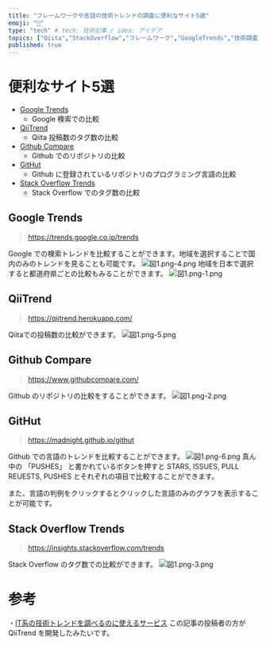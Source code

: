 ```yaml
---
title: "フレームワークや言語の技術トレンドの調査に便利なサイト5選"
emoji: "🔖"
type: "tech" # tech: 技術記事 / idea: アイデア
topics: ["Qiita","StackOverflow","フレームワーク","GoogleTrends","技術調査"]
published: true
---
```


# 便利なサイト5選

- [Google Trends](https://trends.google.co.jp/trends)
  - Google 検索での比較
- [QiiTrend](https://qiitrend.herokuapp.com/)
  - Qiita 投稿数のタグ数の比較
- [Github Compare](https://www.githubcompare.com/)
  - Github でのリポジトリの比較
- [GitHut](https://madnight.github.io/githut)
  - Github に登録されているリポジトリのプログラミング言語の比較
- [Stack Overflow Trends](https://insights.stackoverflow.com/trends)
  - Stack Overflow でのタグ数の比較



## Google Trends

> https://trends.google.co.jp/trends

Google での検索トレンドを比較することができます。地域を選択することで国内のみのトレンドを見ることも可能です。
![図1.png-4.png](https://qiita-image-store.s3.ap-northeast-1.amazonaws.com/0/259125/e3b97d15-7df8-607f-b054-509e254b770f.png)
地域を日本で選択すると都道府県ごとの比較もみることができます。
![図1.png-1.png](https://qiita-image-store.s3.ap-northeast-1.amazonaws.com/0/259125/a379975b-ecd5-0cb4-c292-1f17c5abc841.png)

## QiiTrend

> https://qiitrend.herokuapp.com/

Qiitaでの投稿数の比較ができます。
![図1.png-5.png](https://qiita-image-store.s3.ap-northeast-1.amazonaws.com/0/259125/24bc01d5-6738-c344-1ce7-ea283cac99dc.png)

## Github Compare

> https://www.githubcompare.com/

Github のリポジトリの比較をすることができます。
![図1.png-2.png](https://qiita-image-store.s3.ap-northeast-1.amazonaws.com/0/259125/097e7237-d31e-a3ec-109b-f11d8050b7df.png)


## GitHut

> https://madnight.github.io/githut

Github での言語のトレンドを比較することができます。
![図1.png-6.png](https://qiita-image-store.s3.ap-northeast-1.amazonaws.com/0/259125/b6a1bee4-5715-678c-1a9f-a2875906a017.png)
真ん中の 「PUSHES」 と書かれているボタンを押すと STARS, ISSUES, PULL REUESTS, PUSHES とそれぞれの項目で比較することができます。

また、言語の判例をクリックするとクリックした言語のみのグラフを表示することが可能です。

## Stack Overflow Trends

> https://insights.stackoverflow.com/trends

Stack Overflow のタグ数での比較ができます。
![図1.png-3.png](https://qiita-image-store.s3.ap-northeast-1.amazonaws.com/0/259125/b185a975-05a0-3b53-bebd-90be555a353d.png)

# 参考

・[IT系の技術トレンドを調べるのに使えるサービス](https://qiita.com/tag1216/items/da1b078270c0cb6c07df)
この記事の投稿者の方が QiiTrend を開発したみたいです。
